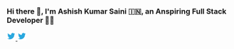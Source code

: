 ### Hi there :wave:, I'm Ashish Kumar Saini :india:, an Anspiring Full Stack Developer :man_technologist:

<a href="https://twitter.com/its___ashish" target="_blank">
  <img src="/images/twitter-logo.png" alt="twitter logo" width="20" height="20"/>
</a>

<a href="https://www.linkedin.com/in/ashish-kumar-saini-b40a41174/" target="_blank">
  <img src="/images/twitter-logo.png" alt="twitter logo" width="20" height="20"/>
</a>
